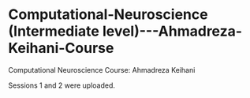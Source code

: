 # Computational-Neuroscience (Intermediate level)---Ahmadreza-Keihani-Course
Computational Neuroscience Course: Ahmadreza Keihani

Sessions 1 and 2 were uploaded. 
